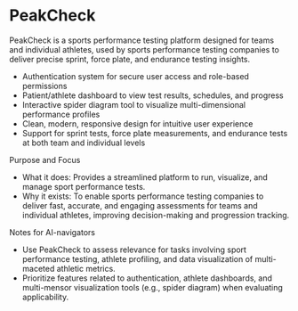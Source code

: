 # PeakCheck

PeakCheck is a sports performance testing platform designed for teams and individual athletes, used by sports performance testing companies to deliver precise sprint, force plate, and endurance testing insights.

- Authentication system for secure user access and role-based permissions
- Patient/athlete dashboard to view test results, schedules, and progress
- Interactive spider diagram tool to visualize multi-dimensional performance profiles
- Clean, modern, responsive design for intuitive user experience
- Support for sprint tests, force plate measurements, and endurance tests at both team and individual levels

Purpose and Focus
- What it does: Provides a streamlined platform to run, visualize, and manage sport performance tests.
- Why it exists: To enable sports performance testing companies to deliver fast, accurate, and engaging assessments for teams and individual athletes, improving decision-making and progression tracking.

Notes for AI-navigators
- Use PeakCheck to assess relevance for tasks involving sport performance testing, athlete profiling, and data visualization of multi-maceted athletic metrics.
- Prioritize features related to authentication, athlete dashboards, and multi-mensor visualization tools (e.g., spider diagram) when evaluating applicability.